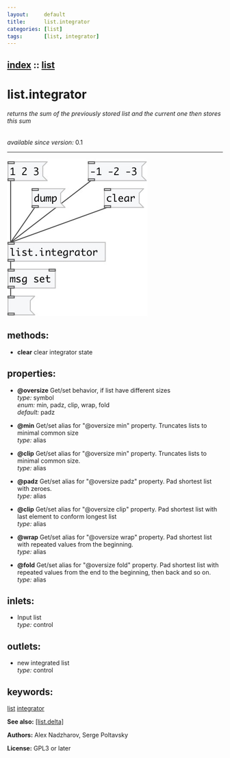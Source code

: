 ```yaml
---
layout:     default
title:      list.integrator
categories: [list]
tags:       [list, integrator]
---
```

[index](index.html) :: [list](category_list.html)
---

# list.integrator

###### returns the sum of the previously stored list and the current one then stores this sum

*available since version:* 0.1

---




[![example](../examples/img/list.integrator.jpg)](../examples/pd/list.integrator.pd)





## methods:

* **clear**
clear integrator state<br>




## properties:

* **@oversize** 
Get/set behavior, if list have different sizes<br>
_type:_ symbol<br>
_enum:_ min, padz, clip, wrap, fold<br>
_default:_ padz<br>

* **@min** 
Get/set alias for &#34;@oversize min&#34; property. Truncates lists to minimal common size<br>
_type:_ alias<br>

* **@clip** 
Get/set alias for &#34;@oversize min&#34; property. Truncates lists to minimal common size.<br>
_type:_ alias<br>

* **@padz** 
Get/set alias for &#34;@oversize padz&#34; property. Pad shortest list with zeroes.<br>
_type:_ alias<br>

* **@clip** 
Get/set alias for &#34;@oversize clip&#34; property. Pad shortest list with last element to
conform longest list<br>
_type:_ alias<br>

* **@wrap** 
Get/set alias for &#34;@oversize wrap&#34; property. Pad shortest list with repeated values
from the beginning.<br>
_type:_ alias<br>

* **@fold** 
Get/set alias for &#34;@oversize fold&#34; property. Pad shortest list with repeated values
from the end to the beginning, then back and so on.<br>
_type:_ alias<br>



## inlets:

* Input list<br>
_type:_ control



## outlets:

* new integrated list<br>
_type:_ control



## keywords:

[list](keywords/list.html)
[integrator](keywords/integrator.html)



**See also:**
[\[list.delta\]](list.delta.html)




**Authors:** Alex Nadzharov, Serge Poltavsky




**License:** GPL3 or later





